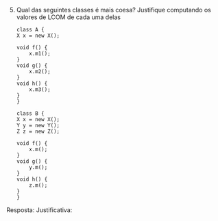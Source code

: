 5. Qual das seguintes classes é mais coesa? Justifique computando os valores de LCOM de cada uma delas
    ```
    class A {
    X x = new X();

    void f() {
        x.m1();
    }
    void g() {
        x.m2();
    }
    void h() {
        x.m3();
    }
    }

    class B {
    X x = new X();
    Y y = new Y();
    Z z = new Z();

    void f() {
        x.m();
    }
    void g() {
        y.m();
    }
    void h() {
        z.m();
    }
    }
    ```

Resposta:
Justificativa:

